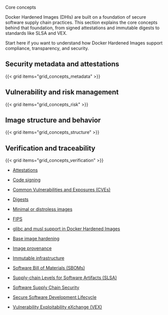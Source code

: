 Core concepts


Docker Hardened Images (DHIs) are built on a foundation of secure software
supply chain practices. This section explains the core concepts behind that
foundation, from signed attestations and immutable digests to standards like SLSA
and VEX.

Start here if you want to understand how Docker Hardened Images support compliance,
transparency, and security.

## Security metadata and attestations

{{< grid items="grid_concepts_metadata" >}}

## Vulnerability and risk management

{{< grid items="grid_concepts_risk" >}}

## Image structure and behavior

{{< grid items="grid_concepts_structure" >}}

## Verification and traceability

{{< grid items="grid_concepts_verification" >}}


- [Attestations](https://docs.docker.com/dhi/core-concepts/attestations/)

- [Code signing](https://docs.docker.com/dhi/core-concepts/signatures/)

- [Common Vulnerabilities and Exposures (CVEs)](https://docs.docker.com/dhi/core-concepts/cves/)

- [Digests](https://docs.docker.com/dhi/core-concepts/digests/)

- [Minimal or distroless images](https://docs.docker.com/dhi/core-concepts/distroless/)

- [FIPS](https://docs.docker.com/dhi/core-concepts/fips/)

- [glibc and musl support in Docker Hardened Images](https://docs.docker.com/dhi/core-concepts/glibc-musl/)

- [Base image hardening](https://docs.docker.com/dhi/core-concepts/hardening/)

- [Image provenance](https://docs.docker.com/dhi/core-concepts/provenance/)

- [Immutable infrastructure](https://docs.docker.com/dhi/core-concepts/immutability/)

- [Software Bill of Materials (SBOMs)](https://docs.docker.com/dhi/core-concepts/sbom/)

- [Supply-chain Levels for Software Artifacts (SLSA)](https://docs.docker.com/dhi/core-concepts/slsa/)

- [Software Supply Chain Security](https://docs.docker.com/dhi/core-concepts/sscs/)

- [Secure Software Development Lifecycle](https://docs.docker.com/dhi/core-concepts/ssdlc/)

- [Vulnerability Exploitability eXchange (VEX)](https://docs.docker.com/dhi/core-concepts/vex/)

